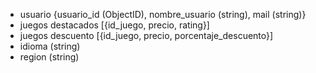 - usuario {usuario_id (ObjectID), nombre_usuario (string), mail (string)}
- juegos destacados [{id_juego, precio, rating}]
- juegos descuento [{id_juego, precio, porcentaje_descuento}]
- idioma (string)
- region (string)